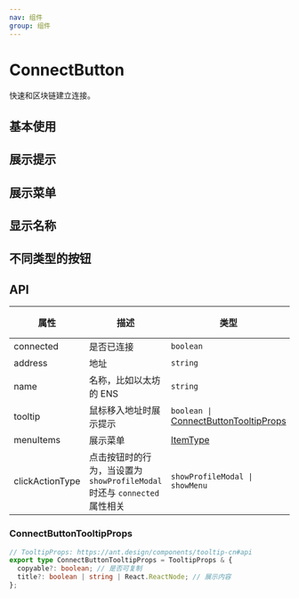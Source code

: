 ```yaml
---
nav: 组件
group: 组件
---
```


# ConnectButton

快速和区块链建立连接。

## 基本使用

<code src="./demos/simple.tsx"></code>

## 展示提示

<code src="./demos/tooltip.tsx"></code>

## 展示菜单

<code src="./demos/menu.tsx"></code>

## 显示名称

<code src="./demos/name.tsx"></code>

## 不同类型的按钮

<code src="./demos/type.tsx"></code>

## API

| 属性 | 描述 | 类型 | 默认值 | 版本 |
| --- | --- | --- | --- | --- |
| connected | 是否已连接 | `boolean` | - | - |
| address | 地址 | `string` | - | - |
| name | 名称，比如以太坊的 ENS | `string` | - | - |
| tooltip | 鼠标移入地址时展示提示 | `boolean \|` [ConnectButtonTooltipProps](#connectbuttontooltipprops) | `true`，默认显示 address 信息 | - |
| menuItems | 展示菜单 | [ItemType](https://ant-design.antgroup.com/components/menu-cn#itemtype) | - | - |
| clickActionType | 点击按钮时的行为，当设置为 `showProfileModal` 时还与 `connected` 属性相关 | `showProfileModal \| showMenu` | `showProfileModal` | - |

### ConnectButtonTooltipProps

```ts
// TooltipProps: https://ant.design/components/tooltip-cn#api
export type ConnectButtonTooltipProps = TooltipProps & {
  copyable?: boolean; // 是否可复制
  title?: boolean | string | React.ReactNode; // 展示内容
};
```
